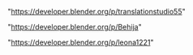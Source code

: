 "https://developer.blender.org/p/translationstudio55"

"https://developer.blender.org/p/Behija"

"https://developer.blender.org/p/leona1221"

 
 
